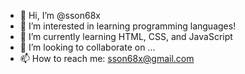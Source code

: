 - 👋 Hi, I’m @sson68x
- 👀 I’m interested in learning programming languages!
- 🌱 I’m currently learning HTML, CSS, and JavaScript
- 💞️ I’m looking to collaborate on ...
- 📫 How to reach me: sson68x@gmail.com

<!---
sson68x/sson68x is a ✨ special ✨ repository because its `README.md` (this file) appears on your GitHub profile.
You can click the Preview link to take a look at your changes.
--->
